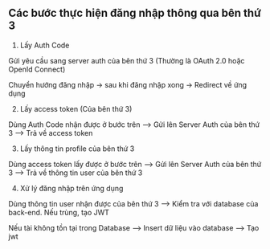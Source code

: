 ## Các bước thực hiện đăng nhập thông qua bên thứ 3

1. Lấy Auth Code

Gửi yêu cầu sang server auth của bên thứ 3 (Thường là OAuth 2.0 hoặc OpenId Connect)

Chuyển hướng đăng nhập -> sau khi đăng nhập xong -> Redirect về ứng dụng

2. Lấy access token (Của bên thứ 3)

Dùng Auth Code nhận được ở bước trên --> Gửi lên Server Auth của bên thứ 3 --> Trả về access token

3. Lấy thông tin profile của bên thứ 3

Dùng access token lấy được ở bước trên --> Gửi lên Server Auth của bên thứ 3 --> Trả về thông tin user của bên thứ 3

4. Xử lý đăng nhập trên ứng dụng

Dùng thông tin user nhận được của bên thứ 3 --> Kiểm tra với database của back-end. Nếu trùng, tạo JWT

Nếu tài không tồn tại trong Database --> Insert dữ liệu vào database --> Tạo jwt
